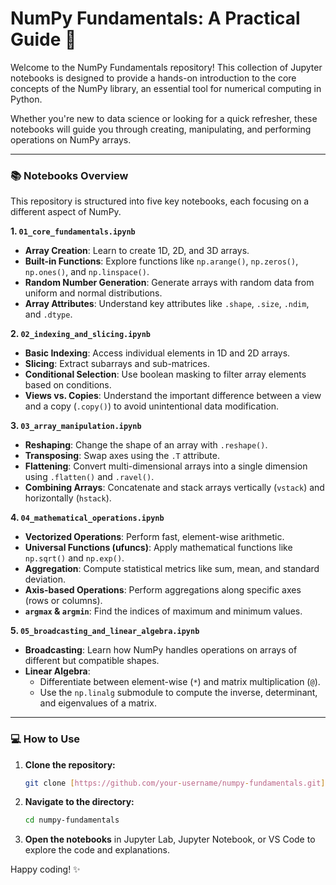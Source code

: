 # NumPy Fundamentals: A Practical Guide 🚀

Welcome to the NumPy Fundamentals repository! This collection of Jupyter notebooks is designed to provide a hands-on introduction to the core concepts of the NumPy library, an essential tool for numerical computing in Python.

Whether you're new to data science or looking for a quick refresher, these notebooks will guide you through creating, manipulating, and performing operations on NumPy arrays.

---

### 📚 Notebooks Overview

This repository is structured into five key notebooks, each focusing on a different aspect of NumPy.

**1. `01_core_fundamentals.ipynb`**
   - **Array Creation**: Learn to create 1D, 2D, and 3D arrays.
   - **Built-in Functions**: Explore functions like `np.arange()`, `np.zeros()`, `np.ones()`, and `np.linspace()`.
   - **Random Number Generation**: Generate arrays with random data from uniform and normal distributions.
   - **Array Attributes**: Understand key attributes like `.shape`, `.size`, `.ndim`, and `.dtype`.

**2. `02_indexing_and_slicing.ipynb`**
   - **Basic Indexing**: Access individual elements in 1D and 2D arrays.
   - **Slicing**: Extract subarrays and sub-matrices.
   - **Conditional Selection**: Use boolean masking to filter array elements based on conditions.
   - **Views vs. Copies**: Understand the important difference between a view and a copy (`.copy()`) to avoid unintentional data modification.

**3. `03_array_manipulation.ipynb`**
   - **Reshaping**: Change the shape of an array with `.reshape()`.
   - **Transposing**: Swap axes using the `.T` attribute.
   - **Flattening**: Convert multi-dimensional arrays into a single dimension using `.flatten()` and `.ravel()`.
   - **Combining Arrays**: Concatenate and stack arrays vertically (`vstack`) and horizontally (`hstack`).

**4. `04_mathematical_operations.ipynb`**
   - **Vectorized Operations**: Perform fast, element-wise arithmetic.
   - **Universal Functions (ufuncs)**: Apply mathematical functions like `np.sqrt()` and `np.exp()`.
   - **Aggregation**: Compute statistical metrics like sum, mean, and standard deviation.
   - **Axis-based Operations**: Perform aggregations along specific axes (rows or columns).
   - **`argmax` & `argmin`**: Find the indices of maximum and minimum values.

**5. `05_broadcasting_and_linear_algebra.ipynb`**
   - **Broadcasting**: Learn how NumPy handles operations on arrays of different but compatible shapes.
   - **Linear Algebra**:
     - Differentiate between element-wise (`*`) and matrix multiplication (`@`).
     - Use the `np.linalg` submodule to compute the inverse, determinant, and eigenvalues of a matrix.

---

### 💻 How to Use

1.  **Clone the repository:**
    ```bash
    git clone [https://github.com/your-username/numpy-fundamentals.git](https://github.com/your-username/numpy-fundamentals.git)
    ```
2.  **Navigate to the directory:**
    ```bash
    cd numpy-fundamentals
    ```
3.  **Open the notebooks** in Jupyter Lab, Jupyter Notebook, or VS Code to explore the code and explanations.

Happy coding! ✨